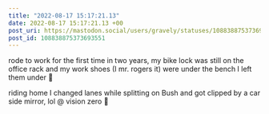 ```yaml
---
title: "2022-08-17 15:17:21.13"
date: 2022-08-17 15:17:21.13 +00
post_uri: https://mastodon.social/users/gravely/statuses/108838875373693551
post_id: 108838875373693551
---
```

rode to work for the first time in two years, my bike lock was still on the office rack and my work shoes (I mr. rogers it) were under the bench I left them under 🤗

riding home I changed lanes while splitting on Bush and got clipped by a car side mirror, lol @ vision zero 😤


